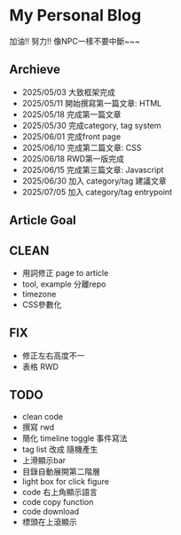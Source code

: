 # My Personal Blog
加油!! 努力!! 像NPC一樣不要中斷~~~

## Archieve
* 2025/05/03 大致框架完成
* 2025/05/11 開始撰寫第一篇文章: HTML
* 2025/05/18 完成第一篇文章
* 2025/05/30 完成category, tag system
* 2025/06/01 完成front page
* 2025/06/10 完成第二篇文章: CSS
* 2025/06/18 RWD第一版完成
* 2025/06/15 完成第三篇文章: Javascript
* 2025/06/30 加入 category/tag 建議文章
* 2025/07/05 加入 category/tag entrypoint

## Article Goal


## CLEAN
* 用詞修正 page to article
* tool, example 分離repo
* timezone
* CSS參數化

## FIX
* 修正左右高度不一
* 表格 RWD

## TODO
* clean code
* 撰寫 rwd
* 簡化 timeline toggle 事件寫法
* tag list 改成 隨機產生
* 上滑顯示bar
* 目錄自動展開第二階層
* light box for click figure
* code 右上角顯示語言
* code copy function
* code download
* 標頭在上滾顯示